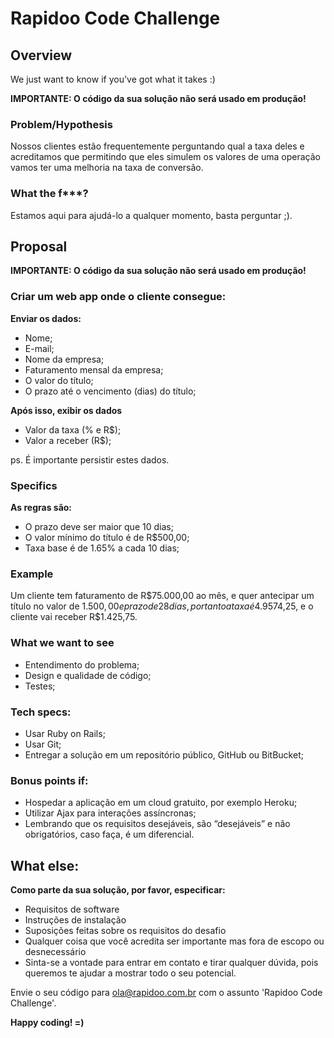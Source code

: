 # Rapidoo Code Challenge

## Overview

We just want to know if you've got what it takes :)

**IMPORTANTE: O código da sua solução não será usado em produção!**

### Problem/Hypothesis

Nossos clientes estão frequentemente perguntando qual a taxa deles e acreditamos que permitindo que eles simulem os valores de uma operação vamos ter uma melhoria na taxa de conversão.

### What the f***?

Estamos aqui para ajudá-lo a qualquer momento, basta perguntar ;).

## Proposal

**IMPORTANTE: O código da sua solução não será usado em produção!**

### Criar um web app onde o cliente consegue:
**Enviar os dados:**
 - Nome;
 - E-mail;
 - Nome da empresa;
 - Faturamento mensal da empresa;
 - O valor do título;
 - O prazo até o vencimento (dias) do título;

**Após isso, exibir os dados**
 - Valor da taxa (% e R$);
 - Valor a receber (R$);

ps. É importante persistir estes dados.

### Specifics

**As regras são:**
 - O prazo deve ser maior que 10 dias;
 - O valor mínimo do título é de R$500,00;
 - Taxa base é de 1.65% a cada 10 dias;

### Example

Um cliente tem faturamento de R$75.000,00 ao mês, e quer antecipar um título no valor de $1.500,00 e prazo de 28 dias, portanto a taxa é 4.95%, ou seja, R$74,25, e o cliente vai receber R$1.425,75.

### What we want to see

 - Entendimento do problema;
 - Design e qualidade de código;
 - Testes;

### Tech specs:

 - Usar Ruby on Rails;
 - Usar Git;
 - Entregar a solução em um repositório público, GitHub ou BitBucket;

### Bonus points if:

 - Hospedar a aplicação em um cloud gratuito, por exemplo Heroku;
 - Utilizar Ajax para interações assíncronas;
 - Lembrando que os requisitos desejáveis, são “desejáveis” e não obrigatórios, caso faça, é um diferencial.

## What else:

**Como parte da sua solução, por favor, especificar:**

 - Requisitos de software
 - Instruções de instalação
 - Suposições feitas sobre os requisitos do desafio
 - Qualquer coisa que você acredita ser importante mas fora de escopo ou desnecessário
 - Sinta-se a vontade para entrar em contato e tirar qualquer dúvida, pois queremos te ajudar a mostrar todo o seu potencial.

Envie o seu código para ola@rapidoo.com.br com o assunto 'Rapidoo Code Challenge'.

**Happy coding! =)**
